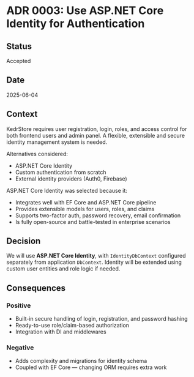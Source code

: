 ﻿# ADR 0003: Use ASP.NET Core Identity for Authentication

## Status
Accepted

## Date
2025-06-04

## Context
KedrStore requires user registration, login, roles, and access control for both frontend users and admin panel. A flexible, extensible and secure identity management system is needed.

Alternatives considered:
- ASP.NET Core Identity
- Custom authentication from scratch
- External identity providers (Auth0, Firebase)

ASP.NET Core Identity was selected because it:

- Integrates well with EF Core and ASP.NET Core pipeline
- Provides extensible models for users, roles, and claims
- Supports two-factor auth, password recovery, email confirmation
- Is fully open-source and battle-tested in enterprise scenarios

## Decision
We will use **ASP.NET Core Identity**, with `IdentityDbContext` configured separately from application `DbContext`. Identity will be extended using custom user entities and role logic if needed.

## Consequences

### Positive
- Built-in secure handling of login, registration, and password hashing
- Ready-to-use role/claim-based authorization
- Integration with DI and middlewares

### Negative
- Adds complexity and migrations for identity schema
- Coupled with EF Core — changing ORM requires extra work
